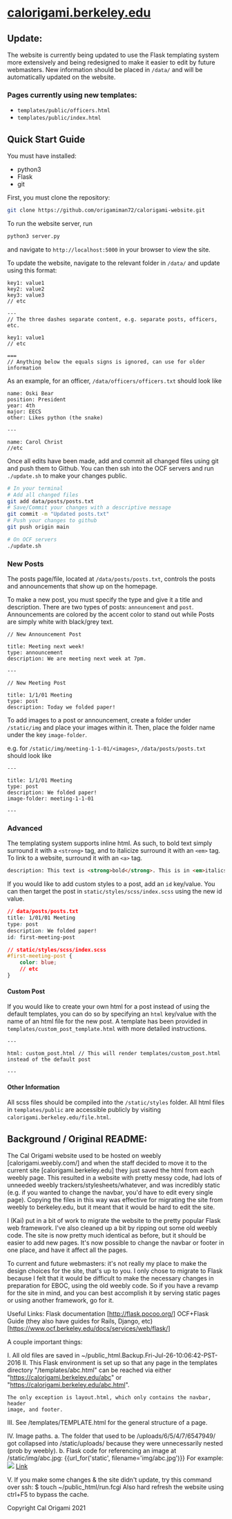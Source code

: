 # [calorigami.berkeley.edu](https://calorigami.berkeley.edu)

## Update:
The website is currently being updated to use the Flask templating system more
extensively and being redesigned to make it easier to edit by future webmasters. New information
should be placed in `/data/` and will be automatically updated on the website.

### Pages currently using new templates:
* `templates/public/officers.html`
* `templates/public/index.html`

## Quick Start Guide
You must have installed:
* python3
* Flask
* git

First, you must clone the repository:
```bash
git clone https://github.com/origamiman72/calorigami-website.git
```
To run the website server, run
```bash
python3 server.py
```
and navigate to `http://localhost:5000` in your browser to view the site.

To update the website, navigate to the relevant folder in `/data/` and update
using this format:

```
key1: value1
key2: value2
key3: value3
// etc

---
// The three dashes separate content, e.g. separate posts, officers, etc.

key1: value1
// etc

===
// Anything below the equals signs is ignored, can use for older information
```

As an example, for an officer, `/data/officers/officers.txt` should look like
```
name: Oski Bear
position: President
year: 4th
major: EECS
other: Likes python (the snake)

---

name: Carol Christ
//etc
```

Once all edits have been made, add and commit all changed files using git and push them to Github. You can then ssh into the OCF servers and run `./update.sh` to make your changes public.

```bash
# In your terminal
# Add all changed files
git add data/posts/posts.txt
# Save/Commit your changes with a descriptive message
git commit -m "Updated posts.txt"
# Push your changes to github
git push origin main

# On OCF servers
./update.sh
```

### New Posts
The posts page/file, located at `/data/posts/posts.txt`, controls the posts and announcements that show up on the homepage.

To make a new post, you must specify the type and give it a title and description.
There are two types of posts: `announcement` and `post`. Announcements are colored by the accent color to stand out while Posts are simply white with black/grey text.

```
// New Announcement Post

title: Meeting next week!
type: announcement
description: We are meeting next week at 7pm.

---

// New Meeting Post

title: 1/1/01 Meeting
type: post
description: Today we folded paper!
```


To add images to a post or announcement, create a folder under `/static/img` and place your images within it. Then, place the folder name under the key `image-folder`.

e.g. for `/static/img/meeting-1-1-01/<images>`, `/data/posts/posts.txt` should look like

```
---

title: 1/1/01 Meeting
type: post
description: We folded paper!
image-folder: meeting-1-1-01

---
```

### Advanced

The templating system supports inline html. As such, to bold text simply surround it with a `<strong>` tag, and to italicize surround it with an `<em>` tag. To link to a website, surround it with an `<a>` tag.

```html
description: This text is <strong>bold</strong>. This is in <em>italics</em>. This is a <a href="https://ocf.io">link</a>.
```

If you would like to add custom styles to a post, add an `id` key/value. You can then target the post in `static/styles/scss/index.scss` using the new id value.

```css
// data/posts/posts.txt
title: 1/01/01 Meeting
type: post
description: We folded paper!
id: first-meeting-post

// static/styles/scss/index.scss
#first-meeting-post {
    color: blue;
    // etc
}
```

#### Custom Post

If you would like to create your own html for a post instead of using the default templates, you can do so by specifying an `html` key/value with the name of an html file for the new post. A template has been provided in `templates/custom_post_template.html` with more detailed instructions.

```
---

html: custom_post.html // This will render templates/custom_post.html instead of the default post

---
```

#### Other Information

All scss files should be compiled into the `/static/styles` folder. All html files in `templates/public` are accessible publicly by visiting `calorigami.berkeley.edu/file.html`.

## Background / Original README:
The Cal Origami website used to be hosted on weebly [calorigami.weebly.com/] and
when the staff decided to move it to the current site [calorigami.berkeley.edu]
they just saved the html from each weebly page. This resulted in a website with
pretty messy code, had lots of unneeded weebly trackers/stylesheets/whatever,
and was incredibly static (e.g. if you wanted to change the navbar, you'd
have to edit every single page). Copying the files in this way was effective for
migrating the site from weebly to berkeley.edu, but it meant that it would be
hard to edit the site.

I (Kai) put in a bit of work to migrate the website to the pretty popular Flask
web framework. I've also cleaned up a bit by ripping out some old weebly code.
The site is now pretty much identical as before, but it should be easier to add
new pages. It's now possible to change the navbar or footer in one place, and
have it affect all the pages.

To current and future webmasters: it's not really my place to make the design
choices for the site, that's up to you. I only chose to migrate to Flask because
I felt that it would be difficult to make the necessary changes in preparation
for EBOC, using the old weebly code. So if you have a revamp for the site in
mind, and you can best accomplish it by serving static pages or using another
framework, go for it.

Useful Links:
Flask documentation
    [http://flask.pocoo.org/]
OCF+Flask Guide (they also have guides for Rails, Django, etc)
    [https://www.ocf.berkeley.edu/docs/services/web/flask/]

A couple important things:

I. All old files are saved in ~/public_html.Backup.Fri-Jul-26-10:06:42-PST-2016
II. This Flask environment is set up so that any page in the templates directory
    "/templates/abc.html" can be reached via either
       "https://calorigami.berkeley.edu/abc"
    or
       "https://calorigami.berkeley.edu/abc.html".

    The only exception is layout.html, which only contains the navbar, header
    image, and footer.

III. See /templates/TEMPLATE.html for the general structure of a page.

IV. Image paths.
 a. The folder that used to be /uploads/6/5/4/7/6547949/ got collapsed into
      /static/uploads/ because they were unnecessarily nested (prob by weebly).
 b. Flask code for referencing an image at /static/img/abc.jpg:
 	  {{url_for('static', filename='img/abc.jpg')}}
 	For example:
      <img src="{{url_for('static', filename='img/abc.JPG')}}" />
      <a href="{{url_for('static', filename='img/abc.jpg')}}">Link</a>

V. If you make some changes & the site didn't update, try this command over ssh:
    $ touch ~/public_html/run.fcgi
   Also hard refresh the website using ctrl+F5 to bypass the cache.

Copyright Cal Origami 2021
